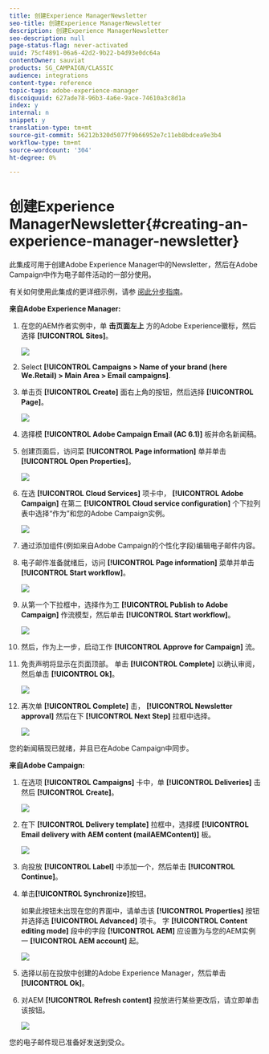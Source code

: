 ```yaml
---
title: 创建Experience ManagerNewsletter
seo-title: 创建Experience ManagerNewsletter
description: 创建Experience ManagerNewsletter
seo-description: null
page-status-flag: never-activated
uuid: 75cf4891-06a6-42d2-9b22-b4d93e0dc64a
contentOwner: sauviat
products: SG_CAMPAIGN/CLASSIC
audience: integrations
content-type: reference
topic-tags: adobe-experience-manager
discoiquuid: 627ade78-96b3-4a6e-9ace-74610a3c8d1a
index: y
internal: n
snippet: y
translation-type: tm+mt
source-git-commit: 56212b320d5077f9b66952e7c11eb8bdcea9e3b4
workflow-type: tm+mt
source-wordcount: '304'
ht-degree: 0%

---
```



# 创建Experience ManagerNewsletter{#creating-an-experience-manager-newsletter}

此集成可用于创建Adobe Experience Manager中的Newsletter，然后在Adobe Campaign中作为电子邮件活动的一部分使用。

有关如何使用此集成的更详细示例，请参 [阅此分步指南](https://docs.campaign.adobe.com/doc/AC/getting_started/EN/aem.html)。

**来自Adobe Experience Manager:**

1. 在您的AEM作者实例中，单 **击页面左上** 方的Adobe Experience徽标，然后选择 **[!UICONTROL Sites]**。

   ![](assets/aem_uc_1.png)

1. Select **[!UICONTROL Campaigns > Name of your brand (here We.Retail) > Main Area > Email campaigns]**.
1. 单击页 **[!UICONTROL Create]** 面右上角的按钮，然后选择 **[!UICONTROL Page]**。

   ![](assets/aem_uc_2.png)

1. 选择模 **[!UICONTROL Adobe Campaign Email (AC 6.1)]** 板并命名新闻稿。
1. 创建页面后，访问菜 **[!UICONTROL Page information]** 单并单击 **[!UICONTROL Open Properties]**。

   ![](assets/aem_uc_3.png)

1. 在选 **[!UICONTROL Cloud Services]** 项卡中， **[!UICONTROL Adobe Campaign]** 在第二 **[!UICONTROL Cloud service configuration]** 个下拉列表中选择“作为”和您的Adobe Campaign实例。

   ![](assets/aem_uc_4.png)

1. 通过添加组件(例如来自Adobe Campaign的个性化字段)编辑电子邮件内容。
1. 电子邮件准备就绪后，访问 **[!UICONTROL Page information]** 菜单并单击 **[!UICONTROL Start workflow]**。

   ![](assets/aem_uc_5.png)

1. 从第一个下拉框中，选择作为工 **[!UICONTROL Publish to Adobe Campaign]** 作流模型，然后单击 **[!UICONTROL Start workflow]**。

   ![](assets/aem_uc_6.png)

1. 然后，作为上一步，启动工作 **[!UICONTROL Approve for Campaign]** 流。
1. 免责声明将显示在页面顶部。 单击 **[!UICONTROL Complete]** 以确认审阅，然后单击 **[!UICONTROL Ok]**。

   ![](assets/aem_uc_7.png)

1. 再次单 **[!UICONTROL Complete]** 击， **[!UICONTROL Newsletter approval]** 然后在下 **[!UICONTROL Next Step]** 拉框中选择。

   ![](assets/aem_uc_8.png)

您的新闻稿现已就绪，并且已在Adobe Campaign中同步。

**来自Adobe Campaign:**

1. 在选项 **[!UICONTROL Campaigns]** 卡中，单 **[!UICONTROL Deliveries]** 击然后 **[!UICONTROL Create]**。

   ![](assets/aem_uc_9.png)

1. 在下 **[!UICONTROL Delivery template]** 拉框中，选择模 **[!UICONTROL Email delivery with AEM content (mailAEMContent)]** 板。

   ![](assets/aem_uc_10.png)

1. 向投放 **[!UICONTROL Label]** 中添加一个，然后单击 **[!UICONTROL Continue]**。
1. 单击&#x200B;**[!UICONTROL Synchronize]**&#x200B;按钮。

   如果此按钮未出现在您的界面中，请单击该 **[!UICONTROL Properties]** 按钮并选择选 **[!UICONTROL Advanced]** 项卡。 字 **[!UICONTROL Content editing mode]** 段中的字段 **[!UICONTROL AEM]** 应设置为与您的AEM实例一 **[!UICONTROL AEM account]** 起。

   ![](assets/aem_uc_11.png)

1. 选择以前在投放中创建的Adobe Experience Manager，然后单击 **[!UICONTROL Ok]**。
1. 对AEM **[!UICONTROL Refresh content]** 投放进行某些更改后，请立即单击该按钮。

   ![](assets/aem_uc_12.png)

您的电子邮件现已准备好发送到受众。
